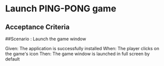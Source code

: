 # Launch PING-PONG game

## Acceptance Criteria

##Scenario : Launch the game window

Given: The application is successfully installed
When: The player clicks on the game's icon
Then: The game window is launched in full screen by default
